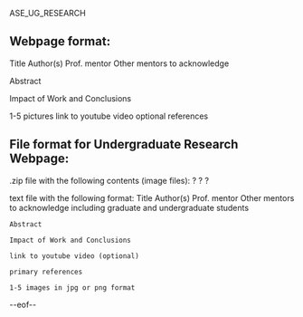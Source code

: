ASE_UG_RESEARCH

Webpage format:
---------------

Title
Author(s)
Prof. mentor
Other mentors to acknowledge

Abstract

Impact of Work and Conclusions

1-5 pictures
link to youtube video optional
references



File format for Undergraduate Research Webpage:
-----------------------------------------------

.zip file with the following contents (image files):
    ?
    ?
    ?

text file with the following format:
    Title
    Author(s)
    Prof. mentor
    Other mentors to acknowledge including graduate and undergraduate students

    Abstract

    Impact of Work and Conclusions

    link to youtube video (optional)

    primary references

    1-5 images in jpg or png format




--eof--
